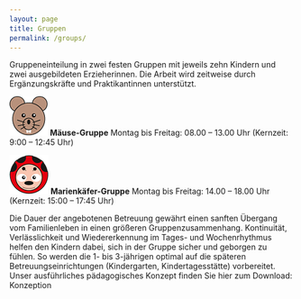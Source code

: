 ```yaml
---
layout: page
title: Gruppen
permalink: /groups/
---
```


Gruppeneinteilung in zwei festen Gruppen mit jeweils zehn Kindern und zwei ausgebildeten Erzieherinnen. 
Die Arbeit wird zeitweise durch Ergänzungskräfte und Praktikantinnen unterstützt.

![Logo unsere Mäuse-Gruppe](/assets/maus.png)
**Mäuse-Gruppe**
Montag bis Freitag: 08.00 – 13.00 Uhr
(Kernzeit: 9:00 – 12:45 Uhr)

![Logo unsere Marienkäfer-Gruppe](/assets/marienkaefer.png)
**Marienkäfer-Gruppe**
Montag bis Freitag: 14.00 – 18.00 Uhr
(Kernzeit: 15:00 – 17:45 Uhr)

Die Dauer der angebotenen Betreuung gewährt einen sanften Übergang vom Familienleben in einen größeren Gruppenzusammenhang.
Kontinuität, Verlässlichkeit und Wiedererkennung im Tages- und Wochenrhythmus helfen den Kindern dabei, sich in der Gruppe sicher und geborgen zu fühlen.
So werden die 1- bis 3-jährigen optimal auf die späteren Betreuungseinrichtungen (Kindergarten, Kindertagesstätte) vorbereitet.
Unser ausführliches pädagogisches Konzept finden Sie hier zum Download: Konzeption
